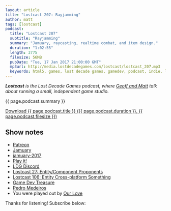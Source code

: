 ```yaml
---
layout: article
title: "Lostcast 207: Rayjamming"
author: matt
tags: [lostcast]
podcast:
  title: "Lostcast 207"
  subtitle: "Rayjamming"
  summary: "Jamuary, raycasting, realtime combat, and item design."
  duration: "1:02:55"
  length: 3775
  filesize: 56MB
  pubDate: "Tue, 17 Jan 2017 21:00:00 GMT"
  mp3url: http://media.lostdecadegames.com/lostcast/lostcast_207.mp3
  keywords: html5, games, lost decade games, gamedev, podcast, indie, lostcast
---
```

_**Lostcast** is the Lost Decade Games podcast, where [Geoff and Matt](/about/) talk about running a small, independent game studio._

{{ page.podcast.summary }}

<a class="download-podcast" href="{{ page.podcast.mp3url }}">
	Download {{ page.podcast.title }} ({{ page.podcast.duration }}, {{ page.podcast.filesize }})
</a>

## Show notes

* [Patreon](https://www.patreon.com/lostdecadegames)
* [Jamuary](https://itch.io/jam/jamuary)
* [jamuary-2017](https://github.com/geoffb/jamuary-2017)
* [Play it!](http://www.geoffblair.com/games/jamuary2017/)
* [LDG Discord](https://discord.gg/jNHav65)
* [Lostcast 27: Entity/Component Proponents](http://www.lostdecadegames.com/lostcast-27/)
* [Lostcast 106: Entity Cross-platform Something](http://www.lostdecadegames.com/lostcast-106/)
* [Game Dev Treasure](http://www.gamedevtreasure.com/)
* [Pedro Medeiros](https://www.patreon.com/saint11)
* You were played out by [Our Love](https://joshuamorse.bandcamp.com/track/our-love)

Thanks for listening! Subscribe below:
